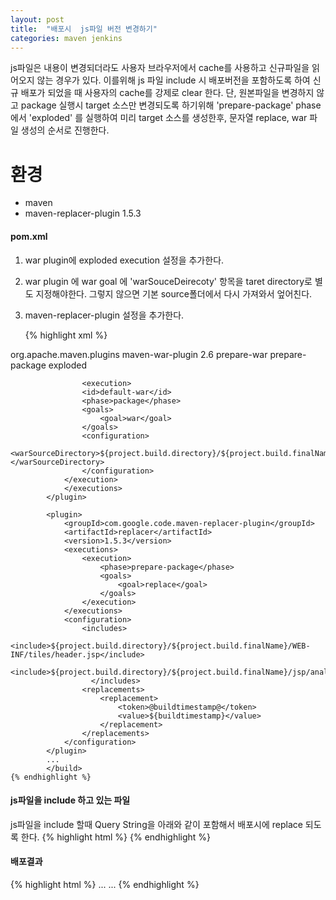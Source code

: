 ```yaml
---
layout: post
title:  "배포시  js파일 버전 변경하기"
categories: maven jenkins
---
```

js파일은 내용이 변경되더라도 사용자 브라우저에서 cache를 사용하고 신규파일을 읽어오지 않는 경우가 있다.
이를위해  js 파일 include 시 배포버전을 포함하도록 하여 신규 배포가 되었을 때 사용자의  cache를  강제로 clear 한다.
단, 원본파일을 변경하지 않고  package 실행시 target 소스만 변경되도록 하기위해  'prepare-package' phase에서  'exploded'  를 실행하여 미리  target 소스를 생성한후, 문자열 replace,  war 파일 생성의 순서로 진행한다.


# 환경
* maven
* maven-replacer-plugin 1.5.3

####  pom.xml
1.  war  plugin에  exploded execution 설정을 추가한다.
2.  war plugin 에  war  goal 에 'warSouceDeirecoty' 항목을 taret directory로 별도 지정해야한다. 그렇지 않으면 기본 source폴더에서 다시 가져와서 엎어친다.
3. maven-replacer-plugin 설정을 추가한다.

    {% highlight xml %}
<build>        	
	<plugin>
				<groupId>org.apache.maven.plugins</groupId>
				<artifactId>maven-war-plugin</artifactId>
				 <version>2.6</version>
				<executions>
			        <execution>			       
			            <id>prepare-war</id>
			            <phase>prepare-package</phase>
			            <goals>
			                <goal>exploded</goal>
			            </goals>
			        </execution>
			        
			        <execution>
		            <id>default-war</id>
		            <phase>package</phase>
		            <goals>
		                <goal>war</goal>
		            </goals>
		            <configuration>
		                <warSourceDirectory>${project.build.directory}/${project.build.finalName}</warSourceDirectory>
		            </configuration>
		        </execution>
			    </executions>
			</plugin>
			
			<plugin>
			    <groupId>com.google.code.maven-replacer-plugin</groupId>
			    <artifactId>replacer</artifactId>
			    <version>1.5.3</version>
			    <executions>
			        <execution>
			            <phase>prepare-package</phase>
			            <goals>
			                <goal>replace</goal>
			            </goals>
			        </execution>
			    </executions>
			    <configuration>
			        <includes>
			            <include>${project.build.directory}/${project.build.finalName}/WEB-INF/tiles/header.jsp</include>
			            <include>${project.build.directory}/${project.build.finalName}/jsp/analysis/currentStatus.jsp</include>
			          </includes>
			        <replacements>
			            <replacement>
			                <token>@buildtimestamp@</token>
			                <value>${buildtimestamp}</value>
			            </replacement>
			        </replacements>
			    </configuration>
			</plugin>
			...
			</build>
    {% endhighlight %}
	
#### js파일을 include 하고 있는 파일
js파일을 include 할때 Query String을 아래와 같이 포함해서 배포시에 replace 되도록 한다.
{% highlight html %}
	<script src="/js/common.js?v=@buildtimestamp@"></script>
{% endhighlight %}
  
#### 배포결과
{% highlight html %}
...
	<script src="/js/common.js?v=20170201061416"></script>
...
{% endhighlight %}	 